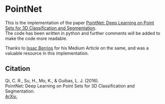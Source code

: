 # PointNet
This is the implementation of the paper [PointNet: Deep Learning on Point Sets for 3D Classification and Segmentation](https://arxiv.org/abs/1612.00593).  
The code has been written in python and further comments will be added to make the code more readable.  

Thanks to [Issac Berrios](https://medium.com/@itberrios6) for his Medium Article on the same, and was a valuable resource in this implementation.

## Citation
Qi, C. R., Su, H., Mo, K., & Guibas, L. J. (2016). 
<br>
PointNet: Deep Learning on Point Sets for 3D Classification and Segmentation.
<br>
[ArXiv.](https://arxiv.org/abs/1612.00593) 

